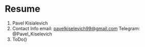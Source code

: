 # Resume
1. Pavel Kisialevich
2. Contact Info
    email: pavelkiselevich99@gmail.com
    Telegram: @Pavel_Kiselevich
3. ToDo()
